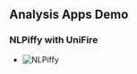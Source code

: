 ## Analysis Apps Demo

### NLPiffy with UniFire

* ![NLPiffy](https://user-images.githubusercontent.com/58151963/202764791-c38be4f0-6aa9-4fde-a480-d9a79b90c5d3.gif)

